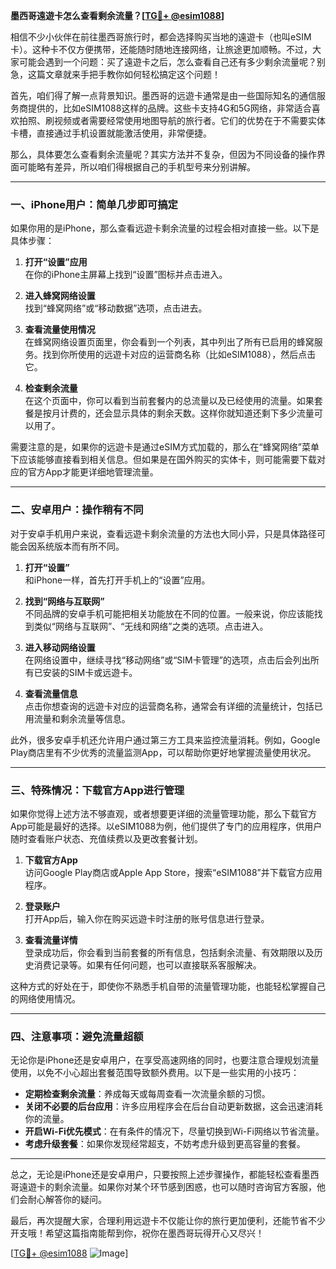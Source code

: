 **墨西哥遠遊卡怎么查看剩余流量？[[TG💪+ @esim1088](https://t.me/s/esim1088)]**

相信不少小伙伴在前往墨西哥旅行时，都会选择购买当地的遠遊卡（也叫eSIM卡）。这种卡不仅方便携带，还能随时随地连接网络，让旅途更加顺畅。不过，大家可能会遇到一个问题：买了遠遊卡之后，怎么查看自己还有多少剩余流量呢？别急，这篇文章就来手把手教你如何轻松搞定这个问题！

首先，咱们得了解一点背景知识。墨西哥的远遊卡通常是由一些国际知名的通信服务商提供的，比如eSIM1088这样的品牌。这些卡支持4G和5G网络，非常适合喜欢拍照、刷视频或者需要经常使用地图导航的旅行者。它们的优势在于不需要实体卡槽，直接通过手机设置就能激活使用，非常便捷。

那么，具体要怎么查看剩余流量呢？其实方法并不复杂，但因为不同设备的操作界面可能略有差异，所以咱们得根据自己的手机型号来分别讲解。

---

### **一、iPhone用户：简单几步即可搞定**

如果你用的是iPhone，那么查看远遊卡剩余流量的过程会相对直接一些。以下是具体步骤：

1. **打开“设置”应用**  
   在你的iPhone主屏幕上找到“设置”图标并点击进入。

2. **进入蜂窝网络设置**  
   找到“蜂窝网络”或“移动数据”选项，点击进去。

3. **查看流量使用情况**  
   在蜂窝网络设置页面里，你会看到一个列表，其中列出了所有已启用的蜂窝服务。找到你所使用的远遊卡对应的运营商名称（比如eSIM1088），然后点击它。

4. **检查剩余流量**  
   在这个页面中，你可以看到当前套餐内的总流量以及已经使用的流量。如果套餐是按月计费的，还会显示具体的剩余天数。这样你就知道还剩下多少流量可以用了。

需要注意的是，如果你的远遊卡是通过eSIM方式加载的，那么在“蜂窝网络”菜单下应该能够直接看到相关信息。但如果是在国外购买的实体卡，则可能需要下载对应的官方App才能更详细地管理流量。

---

### **二、安卓用户：操作稍有不同**

对于安卓手机用户来说，查看远遊卡剩余流量的方法也大同小异，只是具体路径可能会因系统版本而有所不同。

1. **打开“设置”**  
   和iPhone一样，首先打开手机上的“设置”应用。

2. **找到“网络与互联网”**  
   不同品牌的安卓手机可能把相关功能放在不同的位置。一般来说，你应该能找到类似“网络与互联网”、“无线和网络”之类的选项。点击进入。

3. **进入移动网络设置**  
   在网络设置中，继续寻找“移动网络”或“SIM卡管理”的选项，点击后会列出所有已安装的SIM卡或远遊卡。

4. **查看流量信息**  
   点击你想查询的远遊卡对应的运营商名称，通常会有详细的流量统计，包括已用流量和剩余流量等信息。

此外，很多安卓手机还允许用户通过第三方工具来监控流量消耗。例如，Google Play商店里有不少优秀的流量监测App，可以帮助你更好地掌握流量使用状况。

---

### **三、特殊情况：下载官方App进行管理**

如果你觉得上述方法不够直观，或者想要更详细的流量管理功能，那么下载官方App可能是最好的选择。以eSIM1088为例，他们提供了专门的应用程序，供用户随时查看账户状态、充值续费以及更改套餐计划。

1. **下载官方App**  
   访问Google Play商店或Apple App Store，搜索“eSIM1088”并下载官方应用程序。

2. **登录账户**  
   打开App后，输入你在购买远遊卡时注册的账号信息进行登录。

3. **查看流量详情**  
   登录成功后，你会看到当前套餐的所有信息，包括剩余流量、有效期限以及历史消费记录等。如果有任何问题，也可以直接联系客服解决。

这种方式的好处在于，即使你不熟悉手机自带的流量管理功能，也能轻松掌握自己的网络使用情况。

---

### **四、注意事项：避免流量超额**

无论你是iPhone还是安卓用户，在享受高速网络的同时，也要注意合理规划流量使用，以免不小心超出套餐范围导致额外费用。以下是一些实用的小技巧：

- **定期检查剩余流量**：养成每天或每周查看一次流量余额的习惯。
- **关闭不必要的后台应用**：许多应用程序会在后台自动更新数据，这会迅速消耗你的流量。
- **开启Wi-Fi优先模式**：在有条件的情况下，尽量切换到Wi-Fi网络以节省流量。
- **考虑升级套餐**：如果你发现经常超支，不妨考虑升级到更高容量的套餐。

---

总之，无论是iPhone还是安卓用户，只要按照上述步骤操作，都能轻松查看墨西哥遠遊卡的剩余流量。如果你对某个环节感到困惑，也可以随时咨询官方客服，他们会耐心解答你的疑问。

最后，再次提醒大家，合理利用远遊卡不仅能让你的旅行更加便利，还能节省不少开支哦！希望这篇指南能帮到你，祝你在墨西哥玩得开心又尽兴！

[[TG💪+ @esim1088](https://t.me/s/esim1088) ![Image](https://i.postimg.cc/4NQfJmqS/Snipaste-2025-05-13-00-14-12.png)]